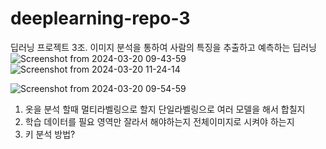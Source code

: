 # deeplearning-repo-3
딥러닝 프로젝트 3조. 이미지 분석을 통하여 사람의 특징을 추출하고 예측하는 딥러닝
![Screenshot from 2024-03-20 09-43-59](https://github.com/addinedu-ros-4th/deeplearning-repo-3/assets/98201651/f53fa97a-6edb-4225-8721-e2466cd7226c)
![Screenshot from 2024-03-20 11-24-14](https://github.com/addinedu-ros-4th/deeplearning-repo-3/assets/98201651/f485551d-81ec-481c-96ac-938844ed96dc)

![Screenshot from 2024-03-20 09-54-59](https://github.com/addinedu-ros-4th/deeplearning-repo-3/assets/98201651/d4c7fa73-56da-41b3-a8eb-217d03534a1c)


1. 옷을 분석 할때 멀티라벨링으로 할지 단일라벨링으로 여러 모델을 해서 합칠지
2. 학습 데이터를 필요 영역만 잘라서 해야하는지 전체이미지로 시켜야 하는지
3. 키 분석 방법?

